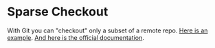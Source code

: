 # Sparse Checkout

With Git you can "checkout" only a subset of a remote repo.
[Here is an example](https://stackoverflow.com/questions/600079/how-do-i-clone-a-subdirectory-only-of-a-git-repository/13738951#13738951).
[And here is the official documentation](https://git-scm.com/docs/git-read-tree).
